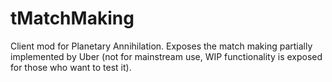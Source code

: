 tMatchMaking
============
Client mod for Planetary Annihilation. Exposes the match making partially implemented by Uber (not for mainstream use, WIP functionality is exposed for those who want to test it).
